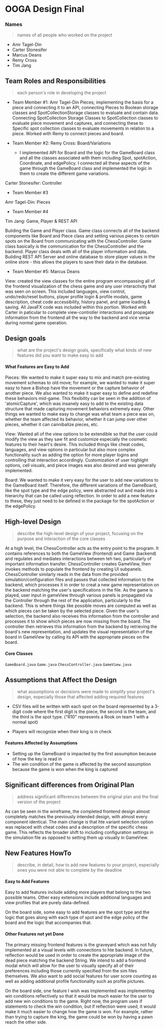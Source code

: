 # OOGA Design Final

### Names

> names of all people who worked on the project

* Amr Tagel-Din
* Carter Stonesifer
* Marcus Deans
* Remy Cross
* Tim Jang

## Team Roles and Responsibilities

> each person's role in developing the project

* Team Member #1: Amr Tagel-Din Pieces; implementing the basis for a piece and connecting it to an
  API, connecting Pieces to Boolean storage classes and SpotCollectionStorage classes to evaluate
  and contain data. Connecting SpotCollection Storage Classes to SpotCollection classes to evaluate
  piece movement and captures, and connecting these to Specific spot collection classes to evaluate
  movements in relation to a piece. Worked with Remy to connect pieces and board.



* Team Member #2: Remy Cross: Board/Variations
  * I implemented API for Board and the logic for the GameBoard class and all the classes associated with them
including Spot, spotAction, Coordinate, and edgePolicy. I connected all these aspects of
the game through the GameBoard class and implemented the logic in them to create the different game variations.

Carter Stonesifer: Controller

* Team Member #3

Amr Tagel-Din: Pieces

* Team Member #4

Tim Jang: Game, Player & REST API

Building the Game and Player class. Game class connects all of the backend components like Board and Piece class and setting
various pieces to certain spots on the Board from communicating with the ChessController. Game class basically is the 
communication for the ChessController and the backend. Player class deals with all of the player information and data.
Building REST API Server and online database to store player values in the online store - this allows the players to 
save their data in the database.

* Team Member #5: Marcus Deans

View: created the view classes for the entire program encompassing all of the frontend visualization
of the chess game and any user interactivity that was seen on screen. This included languages, view
control, undo/redo/reset buttons, player profile login & profile modals, game description, cheat
code accessibility, history panel, and game loading & saving. All JavaFX code was included within
this portion. Worked with Carter in paticular to complete view-controller interactions and propagate
information from the frontend all the way to the backend and vice versa during normal game
operation.

## Design goals

> what are the project's design goals, specifically what kinds of new features did you want to make easy to add

#### What Features are Easy to Add

Pieces: We wanted to make it super easy to mix and match pre-existing movement schemas to old move;
for example, we wanted to make it super easy to have a Bishop have the movement or the capture
behavior of another piece. We also wanted to make it super easy to define and redefine these
behaviors mid-game. This flexibility can be seen in the addition of 'atomicCapture', which was
insanely easy to add to the existing data structure that made capturing movement behaviors extremely
easy. Other things we wanted to make easy to change was what team a piece was on, whether the team
affected its behavior, whether it can jump over other pieces, whether it can cannibalize pieces,
etc.

View: Wanted all of the view options to be extendible so that the user could modify the view as they
saw fit and customize especially the cosmetic features to their heart's desire. This included things
like cheat codes, languages, and view options in particular but also more complex functionality such
as adding the option for more player logins and controlling that interaction accordingly.
Customization of user highlight options, cell visuals, and piece images was also desired and was
generally implemented.

Board: We wanted to make it very easy for the user to add new variations to the GameBoard itself. Therefore,
the different variations of the GameBoard, like the spot type and the edge policy, were abstracted out and 
made into a hierarchy that can be called using reflection. In order to add a new feature to these, they just
need to be defined in the package for the spotAction or the edgePolicy.

## High-level Design

> describe the high-level design of your project, focusing on the purpose and interaction of the core classes

At a high level, the ChessController acts as the entry point to the program. It contains references
to both the GameView (frontend) and Game (backend) and regulates and mediates interactions between
teh two, particularly of important information transfer. ChessController creates GameView, then
invokes methods to populate the frontend by creating UI subpanels. ChessController similarly reads
in the data from the provided simulation/configuration files and passes that collected information
to the backend, which processes it in order to creat a new game representation on the backend
matching the user's specifications in the file. As the game is played, user input in gameView
through various panels is propagated via the Controller through the rest of the application,
particularly to the backend. This is where things like possible moves are computed as well as which
pieces can be taken by the selected piece. Given the user's selection, the backend also receives
this information from the controller and processes it to show which pieces are now missing from the
board. The controller then retrieves this information from the backend by retrieving the board's new
representation, and updates the visual representation of the board in GameView by calling its API
with the appropriate pieces on the board.

#### Core Classes

```GameBoard.java```
```Game.java```
```ChessController.java```
```GameView.java```

## Assumptions that Affect the Design

> what assumptions or decisions were made to simplify your project's design, especially those that affected adding required features

* CSV files will be written with each spot on the board represented 
by a 3-digit code where the first digit is the piece, the second
is the team, and the third is the spot type. 
("R10" represents a Rook on team 1 with a normal spot)

* Players will recognize when their king is in check

#### Features Affected by Assumptions
* Setting up the GameBoard is impacted by the first assumption because of how the key is read in
* The win condition of the game is affected by the second assumption because the game is won when the king is captured

## Significant differences from Original Plan

> address significant differences between the original plan and the final version of the project

As can be seen in the wireframe, the completed frontend design almost completely matches the
previously intended design, with almost every component identical. The main change is that hte
variant selection option was replaced with cheat codes and a description of the specific chess game.
This reflects the broader shift to including configuration settings in the simulation file as
opposed to setting them up visually in GameView.

## New Features HowTo

> describe, in detail, how to add new features to your project, especially ones you were not able to complete by the deadline

#### Easy to Add Features

Easy to add features include adding more players that belong to the two possible teams. Other easy
extensions include additional languages and view profiles that are purely data-defined.

On the board side, some easy to add features are the spot type and the logic that goes along with each 
type of spot and the edge policy of the board and the logic that accompanies that.

#### Other Features not yet Done

The primary missing frontend features is the graveyard which was not fully implemented at a visual
levels with connections to hte backend. In future, reflection would be used in order to create the
appropriate image of the dead piece matching the backend String. We intend to add a frontend modal
which will allow for the user to visually specify all of their preferences including those currently
specified from the sim files themselves. We also want to add social features for user score counting
as well as adding additional profile functionality such as profile pictures.

On the board side, one feature I wish was implemented was implementing win conditions reflectively so 
that it would be much easier for the user to add new win conditions to the game. Right now, the program
uses if statements to check the win condition, but if reflection were used, it would make it much easier 
to change how the game is won. For example, rather than trying to capture the king, the game could be won
by having a pawn reach the other side.

